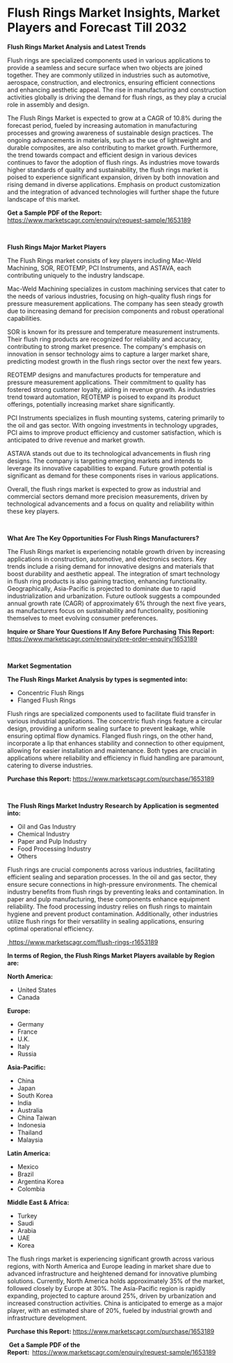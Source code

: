<p><h1>Flush Rings Market Insights, Market Players and Forecast Till 2032</h1></p><p><strong>Flush Rings Market Analysis and Latest Trends</strong></p>
<p><p>Flush rings are specialized components used in various applications to provide a seamless and secure surface when two objects are joined together. They are commonly utilized in industries such as automotive, aerospace, construction, and electronics, ensuring efficient connections and enhancing aesthetic appeal. The rise in manufacturing and construction activities globally is driving the demand for flush rings, as they play a crucial role in assembly and design.</p><p>The Flush Rings Market is expected to grow at a CAGR of 10.8% during the forecast period, fueled by increasing automation in manufacturing processes and growing awareness of sustainable design practices. The ongoing advancements in materials, such as the use of lightweight and durable composites, are also contributing to market growth. Furthermore, the trend towards compact and efficient design in various devices continues to favor the adoption of flush rings. As industries move towards higher standards of quality and sustainability, the flush rings market is poised to experience significant expansion, driven by both innovation and rising demand in diverse applications. Emphasis on product customization and the integration of advanced technologies will further shape the future landscape of this market.</p></p>
<p><strong>Get a Sample PDF of the Report:&nbsp;</strong> <a href="https://www.marketscagr.com/enquiry/request-sample/1653189?utm_campaign=1836&utm_medium=2&utm_source=Github&utm_content=ia&utm_term=16042025&utm_id=flush-rings">https://www.marketscagr.com/enquiry/request-sample/1653189</a></p>
<p>&nbsp;</p>
<p><strong>Flush Rings Major Market Players</strong></p>
<p><p>The Flush Rings market consists of key players including Mac-Weld Machining, SOR, REOTEMP, PCI Instruments, and ASTAVA, each contributing uniquely to the industry landscape. </p><p>Mac-Weld Machining specializes in custom machining services that cater to the needs of various industries, focusing on high-quality flush rings for pressure measurement applications. The company has seen steady growth due to increasing demand for precision components and robust operational capabilities.</p><p>SOR is known for its pressure and temperature measurement instruments. Their flush ring products are recognized for reliability and accuracy, contributing to strong market presence. The company's emphasis on innovation in sensor technology aims to capture a larger market share, predicting modest growth in the flush rings sector over the next few years.</p><p>REOTEMP designs and manufactures products for temperature and pressure measurement applications. Their commitment to quality has fostered strong customer loyalty, aiding in revenue growth. As industries trend toward automation, REOTEMP is poised to expand its product offerings, potentially increasing market share significantly.</p><p>PCI Instruments specializes in flush mounting systems, catering primarily to the oil and gas sector. With ongoing investments in technology upgrades, PCI aims to improve product efficiency and customer satisfaction, which is anticipated to drive revenue and market growth.</p><p>ASTAVA stands out due to its technological advancements in flush ring designs. The company is targeting emerging markets and intends to leverage its innovative capabilities to expand. Future growth potential is significant as demand for these components rises in various applications.</p><p>Overall, the flush rings market is expected to grow as industrial and commercial sectors demand more precision measurements, driven by technological advancements and a focus on quality and reliability within these key players.</p></p>
<p>&nbsp;</p>
<p><strong>What Are The Key Opportunities For Flush Rings Manufacturers?</strong></p>
<p><p>The Flush Rings market is experiencing notable growth driven by increasing applications in construction, automotive, and electronics sectors. Key trends include a rising demand for innovative designs and materials that boost durability and aesthetic appeal. The integration of smart technology in flush ring products is also gaining traction, enhancing functionality. Geographically, Asia-Pacific is projected to dominate due to rapid industrialization and urbanization. Future outlook suggests a compounded annual growth rate (CAGR) of approximately 6% through the next five years, as manufacturers focus on sustainability and functionality, positioning themselves to meet evolving consumer preferences.</p></p>
<p><strong>Inquire or Share Your Questions If Any Before Purchasing This Report:</strong> <a href="https://www.marketscagr.com/enquiry/pre-order-enquiry/1653189?utm_campaign=1836&utm_medium=2&utm_source=Github&utm_content=ia&utm_term=16042025&utm_id=flush-rings">https://www.marketscagr.com/enquiry/pre-order-enquiry/1653189</a></p>
<p>&nbsp;</p>
<p><strong>Market Segmentation</strong></p>
<p><strong>The Flush Rings Market Analysis by types is segmented into:</strong></p>
<p><ul><li>Concentric Flush Rings</li><li>Flanged Flush Rings</li></ul></p>
<p><p>Flush rings are specialized components used to facilitate fluid transfer in various industrial applications. The concentric flush rings feature a circular design, providing a uniform sealing surface to prevent leakage, while ensuring optimal flow dynamics. Flanged flush rings, on the other hand, incorporate a lip that enhances stability and connection to other equipment, allowing for easier installation and maintenance. Both types are crucial in applications where reliability and efficiency in fluid handling are paramount, catering to diverse industries.</p></p>
<p><strong>Purchase this Report:&nbsp;</strong><a href="https://www.marketscagr.com/purchase/1653189?utm_campaign=1836&utm_medium=2&utm_source=Github&utm_content=ia&utm_term=16042025&utm_id=flush-rings">https://www.marketscagr.com/purchase/1653189</a></p>
<p>&nbsp;</p>
<p><strong>The Flush Rings Market Industry Research by Application is segmented into:</strong></p>
<p><ul><li>Oil and Gas Industry</li><li>Chemical Industry</li><li>Paper and Pulp Industry</li><li>Food Processing Industry</li><li>Others</li></ul></p>
<p><p>Flush rings are crucial components across various industries, facilitating efficient sealing and separation processes. In the oil and gas sector, they ensure secure connections in high-pressure environments. The chemical industry benefits from flush rings by preventing leaks and contamination. In paper and pulp manufacturing, these components enhance equipment reliability. The food processing industry relies on flush rings to maintain hygiene and prevent product contamination. Additionally, other industries utilize flush rings for their versatility in sealing applications, ensuring optimal operational efficiency.</p></p>
<p><a href="https://www.marketscagr.com/flush-rings-r1653189?utm_campaign=1836&utm_medium=2&utm_source=Github&utm_content=ia&utm_term=16042025&utm_id=flush-rings">&nbsp;https://www.marketscagr.com/flush-rings-r1653189</a></p>
<p><strong>In terms of Region, the Flush Rings Market Players available by Region are:</strong></p>
<p>
    <p> <strong> North America: </strong>
        <ul>
            <li>United States</li>
            <li>Canada</li>
        </ul>
        </p> 
    <p> <strong> Europe: </strong>
        <ul>
            <li>Germany</li>
            <li>France</li>
            <li>U.K.</li>
            <li>Italy</li>
            <li>Russia</li>
        </ul>
        </p> 
    <p> <strong> Asia-Pacific: </strong>
        <ul>
            <li>China</li>
            <li>Japan</li>
            <li>South Korea</li>
            <li>India</li>
            <li>Australia</li>
            <li>China Taiwan</li>
            <li>Indonesia</li>
            <li>Thailand</li>
            <li>Malaysia</li>
        </ul>
        </p> 
    <p> <strong> Latin America: </strong>
        <ul>
            <li>Mexico</li>
            <li>Brazil</li>
            <li>Argentina Korea</li>
            <li>Colombia</li>
        </ul>
        </p> 
    <p> <strong> Middle East & Africa: </strong>
        <ul>
            <li>Turkey</li>
            <li>Saudi</li>
            <li>Arabia</li>
            <li>UAE</li>
            <li>Korea</li>
        </ul>
    </p>
    </p>
<p><p>The flush rings market is experiencing significant growth across various regions, with North America and Europe leading in market share due to advanced infrastructure and heightened demand for innovative plumbing solutions. Currently, North America holds approximately 35% of the market, followed closely by Europe at 30%. The Asia-Pacific region is rapidly expanding, projected to capture around 25%, driven by urbanization and increased construction activities. China is anticipated to emerge as a major player, with an estimated share of 20%, fueled by industrial growth and infrastructure development.</p></p>
<p><strong>Purchase this Report: </strong><a href="https://www.marketscagr.com/purchase/1653189?utm_campaign=1836&utm_medium=2&utm_source=Github&utm_content=ia&utm_term=16042025&utm_id=flush-rings">https://www.marketscagr.com/purchase/1653189</a></p>
<p>&nbsp;<strong>Get a Sample PDF of the Report:&nbsp;&nbsp;</strong><a href="https://www.marketscagr.com/enquiry/request-sample/1653189?utm_campaign=1836&utm_medium=2&utm_source=Github&utm_content=ia&utm_term=16042025&utm_id=flush-rings">https://www.marketscagr.com/enquiry/request-sample/1653189</a></p>
<p><strong></strong></p>
<p><p></p><p></p><p></p></p>
